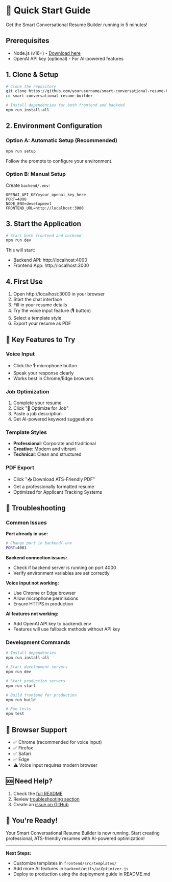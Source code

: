 # 🚀 Quick Start Guide

Get the Smart Conversational Resume Builder running in 5 minutes!

## Prerequisites
- Node.js (v16+) - [Download here](https://nodejs.org/)
- OpenAI API key (optional) - For AI-powered features

## 1. Clone & Setup

```bash
# Clone the repository
git clone https://github.com/yourusername/smart-conversational-resume-builder.git
cd smart-conversational-resume-builder

# Install dependencies for both frontend and backend
npm run install-all
```

## 2. Environment Configuration

### Option A: Automatic Setup (Recommended)
```bash
npm run setup
```
Follow the prompts to configure your environment.

### Option B: Manual Setup
Create `backend/.env`:
```env
OPENAI_API_KEY=your_openai_key_here
PORT=4000
NODE_ENV=development
FRONTEND_URL=http://localhost:3000
```

## 3. Start the Application

```bash
# Start both frontend and backend
npm run dev
```

This will start:
- Backend API: http://localhost:4000
- Frontend App: http://localhost:3000

## 4. First Use

1. Open http://localhost:3000 in your browser
2. Start the chat interface
3. Fill in your resume details
4. Try the voice input feature (🎙️ button)
5. Select a template style
6. Export your resume as PDF

## 🎯 Key Features to Try

### Voice Input
- Click the 🎙️ microphone button
- Speak your response clearly
- Works best in Chrome/Edge browsers

### Job Optimization
1. Complete your resume
2. Click "🎯 Optimize for Job"
3. Paste a job description
4. Get AI-powered keyword suggestions

### Template Styles
- **Professional**: Corporate and traditional
- **Creative**: Modern and vibrant  
- **Technical**: Clean and structured

### PDF Export
- Click "📥 Download ATS-Friendly PDF"
- Get a professionally formatted resume
- Optimized for Applicant Tracking Systems

## 🔧 Troubleshooting

### Common Issues

**Port already in use:**
```bash
# Change port in backend/.env
PORT=4001
```

**Backend connection issues:**
- Check if backend server is running on port 4000
- Verify environment variables are set correctly

**Voice input not working:**
- Use Chrome or Edge browser
- Allow microphone permissions
- Ensure HTTPS in production

**AI features not working:**
- Add OpenAI API key to backend/.env
- Features will use fallback methods without API key

### Development Commands

```bash
# Install dependencies
npm run install-all

# Start development servers
npm run dev

# Start production servers  
npm run start

# Build frontend for production
npm run build

# Run tests
npm test
```

## 📱 Browser Support

- ✅ Chrome (recommended for voice input)
- ✅ Firefox
- ✅ Safari
- ✅ Edge
- ⚠️ Voice input requires modern browser

## 🆘 Need Help?

1. Check the [full README](README.md)
2. Review [troubleshooting section](README.md#troubleshooting)
3. Create an [issue on GitHub](https://github.com/yourusername/smart-conversational-resume-builder/issues)

## 🎉 You're Ready!

Your Smart Conversational Resume Builder is now running. Start creating professional, ATS-friendly resumes with AI-powered optimization!

---

**Next Steps:**
- Customize templates in `frontend/src/templates/`
- Add more AI features in `backend/utils/aiOptimizer.js`
- Deploy to production using the deployment guide in README.md
